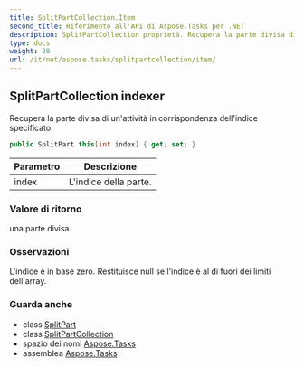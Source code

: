 ```yaml
---
title: SplitPartCollection.Item
second_title: Riferimento all'API di Aspose.Tasks per .NET
description: SplitPartCollection proprietà. Recupera la parte divisa di unattività in corrispondenza dellindice specificato.
type: docs
weight: 20
url: /it/net/aspose.tasks/splitpartcollection/item/
---
```

## SplitPartCollection indexer

Recupera la parte divisa di un'attività in corrispondenza dell'indice specificato.

```csharp
public SplitPart this[int index] { get; set; }
```

| Parametro | Descrizione |
| --- | --- |
| index | L'indice della parte. |

### Valore di ritorno

una parte divisa.

### Osservazioni

L'indice è in base zero. Restituisce null se l'indice è al di fuori dei limiti dell'array.

### Guarda anche

* class [SplitPart](../../splitpart/)
* class [SplitPartCollection](../)
* spazio dei nomi [Aspose.Tasks](../../splitpartcollection/)
* assemblea [Aspose.Tasks](../../../)


